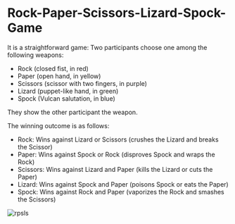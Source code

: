 # Rock-Paper-Scissors-Lizard-Spock-Game

It is a straightforward game:
Two participants choose one among the following weapons:
- Rock (closed fist, in red)
- Paper (open hand, in yellow)
- Scissors (scissor with two fingers, in purple)
- Lizard (puppet-like hand, in green)
- Spock (Vulcan salutation, in blue)

They show the other participant the weapon.

The winning outcome is as follows:
- Rock: Wins against Lizard or Scissors (crushes the Lizard and breaks the Scissor)
- Paper: Wins against Spock or Rock (disproves Spock and wraps the Rock)
- Scissors: Wins against Lizard and Paper (kills the Lizard or cuts the Paper)
- Lizard: Wins against Spock and Paper (poisons Spock or eats the Paper)
- Spock: Wins against Rock and Paper (vaporizes the Rock and smashes the Scissors)

![rpsls](https://upload.wikimedia.org/wikipedia/commons/a/ad/Pierre_ciseaux_feuille_l%C3%A9zard_spock_aligned.svg)
